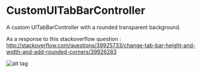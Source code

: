 # CustomUITabBarController
A custom UITabBarController with a rounded transparent background.

As a response to this stackoverflow question : http://stackoverflow.com/questions/39925733/change-tab-bar-height-and-width-and-add-rounded-corners/39926283

![alt tag](http://i.stack.imgur.com/KchQc.png)


